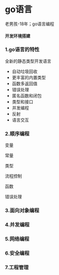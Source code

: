 # go语言

老男孩-18年；go语言编程

#### 开发环境搭建

### 1.go语言的特性

全新的静态类型开发语言

- 自动垃圾回收
- 更丰富的内置类型
- 函数多返回值
- 错误处理
- 匿名函数和闭包
- 类型和接口
- 并发编程
- 反射
- 语言交互

### 2.顺序编程

变量

常量

类型

流程控制

函数

错误处理



### 3.面向对象编程

### 4.并发编程

### 5.网络编程

### 6.安全编程

### 7.工程管理

